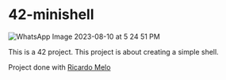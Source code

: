 # 42-minishell

![WhatsApp Image 2023-08-10 at 5 24 51 PM](https://github.com/richardmarcela/42-minishell/assets/101434516/68441af4-dd19-4f73-acb5-026845564e06)

This is a 42 project. This project is about creating a simple shell.

Project done with [Ricardo Melo](https://github.com/reomelo)
